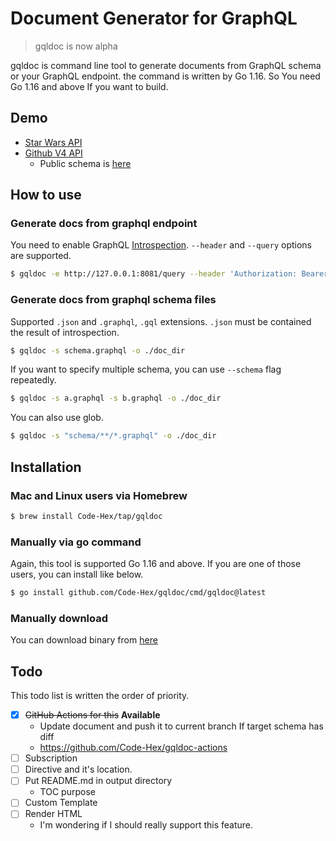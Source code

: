 # Document Generator for GraphQL

> gqldoc is now alpha

gqldoc is command line tool to generate documents from GraphQL schema or your GraphQL endpoint. the command is written by Go 1.16. So You need Go 1.16 and above If you want to build.

## Demo

- [Star Wars API](example/starwars)
- [Github V4 API](example/github)
  - Public schema is [here](https://docs.github.com/en/graphql/overview/public-schema)

## How to use

### Generate docs from graphql endpoint

You need to enable GraphQL [Introspection](https://graphql.org/learn/introspection/). `--header` and `--query` options are supported.

```sh
$ gqldoc -e http://127.0.0.1:8081/query --header 'Authorization: Bearer token' -o ./doc_dir
```

### Generate docs from graphql schema files

Supported `.json` and `.graphql`, `.gql` extensions. `.json` must be contained the result of introspection.

```sh
$ gqldoc -s schema.graphql -o ./doc_dir
```

If you want to specify multiple schema, you can use `--schema` flag repeatedly.

```sh
$ gqldoc -s a.graphql -s b.graphql -o ./doc_dir
```

You can also use glob.

```sh
$ gqldoc -s "schema/**/*.graphql" -o ./doc_dir
```

## Installation

### Mac and Linux users via Homebrew

```sh
$ brew install Code-Hex/tap/gqldoc
```

### Manually via go command

Again, this tool is supported Go 1.16 and above. If you are one of those users, you can install like below.

```sh
$ go install github.com/Code-Hex/gqldoc/cmd/gqldoc@latest
```

### Manually download

You can download binary from [here](https://github.com/Code-Hex/gqldoc/releases)

## Todo

This todo list is written the order of priority.

- [x] ~~GitHub Actions for this~~ **Available**
  - Update document and push it to current branch If target schema has diff
  - https://github.com/Code-Hex/gqldoc-actions
- [ ] Subscription
- [ ] Directive and it's location.
- [ ] Put README.md in output directory
  - TOC purpose
- [ ] Custom Template
- [ ] Render HTML
  - I'm wondering if I should really support this feature.

